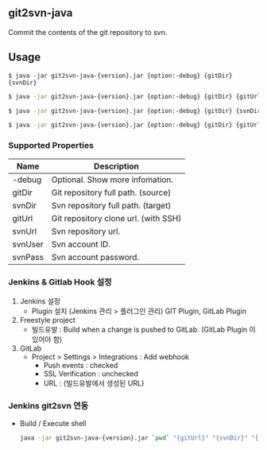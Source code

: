 ## git2svn-java

Commit the contents of the git repository to svn.

## Usage

```shell
$ java -jar git2svn-java-{version}.jar {option:-debug} {gitDir} {svnDir}
```

```sh
$ java -jar git2svn-java-{version}.jar {option:-debug} {gitDir} {gitUrl} {svnDir} {svnUrl}
```

```sh
$ java -jar git2svn-java-{version}.jar {option:-debug} {gitDir} {svnDir} {svnUrl} {svnUser} {svnPass}
```

```sh
$ java -jar git2svn-java-{version}.jar {option:-debug} {gitDir} {gitUrl} {svnDir} {svnUrl} {svnUser} {svnPass}
```

### Supported Properties

| Name    | Description                          |
| ------- | ------------------------------------ |
| -debug  | Optional. Show more infomation.      |
| gitDir  | Git repository full path. (source)   |
| svnDir  | Svn repository full path. (target)   |
| gitUrl  | Git repository clone url. (with SSH) |
| svnUrl  | Svn repository url.                  |
| svnUser | Svn account ID.                      |
| svnPass | Svn account password.                |

### Jenkins & Gitlab Hook 설정

1. Jenkins 설정
   - Plugin 설치 (Jenkins 관리 > 플러그인 관리)
     GIT Plugin, GitLab Plugin
2. Freestyle project
   - 빌드유발 : Build when a change is pushed to GitLab. (GitLab Plugin 이 있어야 함)
3. GitLab
   - Project > Settings > Integrations : Add webhook
     - Push events : checked
     - SSL Verification : unchecked
     - URL : {빌드유발에서 생성된 URL}

### Jenkins git2svn 연동

- Build / Execute shell

  ```sh
  java -jar git2svn-java-{version}.jar `pwd` "{gitUrl}" "{svnDir}" "{svnUrl}" "{svnId}" "{svnPassword}"
  ```

  ​